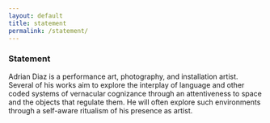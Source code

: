 ```yaml
---
layout: default
title: statement
permalink: /statement/
---
```



### Statement

Adrian Diaz is a performance art, photography, and installation artist.
Several of his works aim to explore the interplay of language and other coded
systems of vernacular cognizance through an attentiveness to space and the
objects that regulate them. He will often explore such environments through
a self-aware ritualism of his presence as artist.

